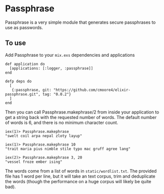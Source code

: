 Passphrase
==========

Passphrase is a very simple module that generates secure passphrases to use as passwords.

## To use

Add Passphrase to your ```mix.exs``` dependencies and applications

```
def application do
  [applications: [:logger, :passphrase]]
end

defp deps do
  [
   {:passphrase, git: "https://github.com/cmoore4/elixir-passphrase.git", tag: "0.0.2"}
  ]
end
```

Then you can call Passphrase.makephrase/2 from inside your application to get a string back with the requested number of words.  The default number of words is 6, and there is no minimum character count.

```
iex(1)> Passphrase.makephrase
"swelt coil arpa nepal zloty layup"

iex(1)> Passphrase.makephrase 10
"trait maria pius nimble stile typo mac gruff agree lang"

iex(2)> Passphrase.makephrase 3, 20
"vessel froze ember ising"
```

The words come from a list of words in ```static/wordlist.txt```.  The provided file has 1 word per line, but it will take an text corpus, trim and deduplicate the words (though the performance on a huge corpus will likely be quite bad).

